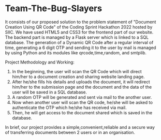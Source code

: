 # Team-The-Bug-Slayers
It consists of our proposed solution to the problem statement of "Document Creation Using QR Code" of the Coding Sprint Hackathon 2022 hosted by SIIC.
We have used HTML5 and CSS3 for the frontend part of our website.
The backend part is managed by a Flask server which is linked to a SQL database.
The generation of a Dynamic QR Code after a regular interval of time, generating a 6 digit OTP and sending it to the user by mail is managed by using Python and its modules like qrcode,time,random, and smtplib.

Project Methodology and Working:
1) In the beginning, the user will scan the QR Code which will direct him/her to a document creation and sharing website landing page.
2) After he/she fills his details and uploads the document, it will redirect him/her to the submission page and the document and the data of the user will be saved in a SQL database.
3) A random OTP will be generated and sent via mail to the another user.
4)  Now when another user will scan the QR code, he/she will be asked to authenticate the OTP which he/she has received via mail.
5)  Then, he will get access to the document shared which is saved in the database.

In brief, our project provides a simple,convenient,reliable and a secure way of transferring documents between 2 users or in an organisation.

